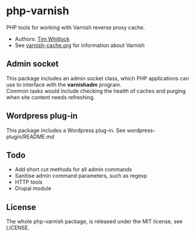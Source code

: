 # php-varnish

PHP tools for working with Varnish reverse proxy cache.

* Authors: [Tim Whitlock](http://twitter.com/timwhitlock)
* See [varnish-cache.org](http://varnish-cache.org/) for information about Varnish
	
## Admin socket

This package includes an admin socket class, which PHP applications can use to interface with the **varnishadm** program.  
Common tasks would include checking the health of caches and purging when site content needs refreshing.

## Wordpress plug-in

This package includes a Wordpress plug-in. See wordpress-plugin/README.md


## Todo

* Add short cut methods for all admin commands
* Sanitise admin command parameters, such as regexp
* HTTP tools
* Drupal module

## License

The whole php-varnish package, is released under the MIT license, see LICENSE.
